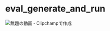 # eval_generate_and_run
![無題の動画 ‐ Clipchampで作成](https://github.com/daisuke0926dev/eval_generate_and_run/assets/90462400/89de786e-4ee8-429f-9e2c-b7c8b2011cd1)
